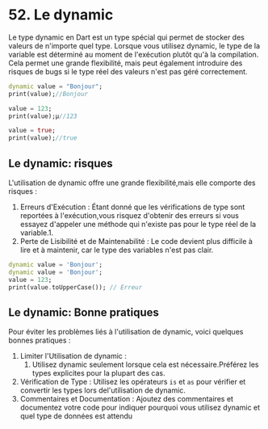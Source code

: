# 52. Le dynamic

Le type dynamic en Dart est un type spécial qui permet de stocker des valeurs de n'importe quel type.
Lorsque vous utilisez dynamic, le type de la variable est déterminé au moment de l'exécution plutôt qu'à la compilation. Cela permet une grande flexibilité, mais peut également introduire des risques de bugs si le type réel des valeurs n'est pas géré correctement.

```dart
dynamic value = "Bonjour";
print(value);//Bonjour

value = 123;
print(value);µ//123

value = true;
print(value);//true
```

## Le dynamic: risques

L'utilisation de dynamic offre une grande flexibilité,mais elle comporte des risques :

1. Erreurs d'Exécution : Étant donné que les vérifications de type sont reportées à l'exécution,vous risquez d'obtenir des erreurs si vous essayez d'appeler une méthode qui n'existe pas pour le type réel de la variable.1.
2. Perte de Lisibilité et de Maintenabilité : Le code devient plus difficile à lire et à maintenir, car le type des variables n'est pas clair.

```dart
dynamic value = 'Bonjour';
dynamic value = 'Bonjour';
value = 123;
print(value.toUpperCase()); // Erreur
```

## Le dynamic: Bonne pratiques

Pour éviter les problèmes liés à l'utilisation de dynamic, voici quelques bonnes pratiques :

1. Limiter l'Utilisation de dynamic :
   1. Utilisez dynamic seulement lorsque cela est nécessaire.Préférez les types explicites pour la plupart des cas.
2. Vérification de Type : Utilisez les opérateurs `is` et `as` pour vérifier et convertir les types lors del'utilisation de dynamic.
3. Commentaires et Documentation : Ajoutez des commentaires et documentez votre code pour indiquer pourquoi vous utilisez dynamic et quel type de données est attendu
